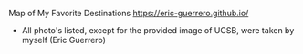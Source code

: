 Map of My Favorite Destinations
https://eric-guerrero.github.io/
- All photo's listed, except for the provided image of UCSB, were taken by myself (Eric Guerrero)
